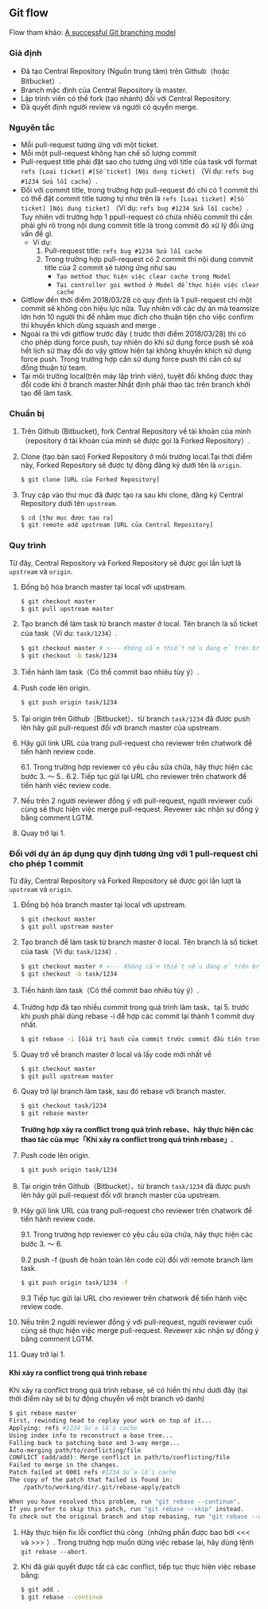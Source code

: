 ## Git flow

Flow tham khảo: [A successful Git branching model](http://nvie.com/posts/a-successful-git-branching-model/)

### Giả định
* Đã tạo Central Repository (Nguồn trung tâm) trên Github（hoặc Bitbucket）.
* Branch mặc định của Central Repository là master.
* Lập trình viên có thể  fork (tạo nhánh) đối với Central Repository.
* Đã quyết định người review và người có quyền merge.

### Nguyên tắc
* Mỗi pull-request tương ứng với một ticket.
* Mỗi một pull-request không hạn chế số lượng commit
* Pull-request title phải đặt sao cho tương ứng với title của task với format `refs [Loại ticket] #[Số ticket] [Nội dung ticket]` （Ví dụ: `refs bug #1234 Sửa lỗi cache`）.
* Đối với commit title, trong trường hợp pull-request đó chỉ có 1 commit thì có thể đặt commit title tương tự như trên là `refs [Loại ticket] #[Số ticket] [Nội dung ticket]` （Ví dụ: `refs bug #1234 Sửa lỗi cache`）.\
  Tuy nhiên với trường hợp 1 ppull-request có chứa nhiêù commit thì cần phải ghi rõ trong nội dung commit title là trong commit đó xử lý đối ứng vấn đề gì.
    * Ví dụ:
        1. Pull-request title: `refs bug #1234 Sửa lỗi cache`
        2. Trong trường hợp pull-request có 2 commit thì nội dung commit title của 2 commit sẽ tương ứng như sau
            * `Tạo method thực hiện việc clear cache trong Model`
            * `Tại controller gọi method ở Model để thực hiện việc clear cache`
* Gitflow đến thời điểm 2018/03/28 có quy định là 1 pull-request chỉ một commit sẽ không còn hiệu lực nữa. Tuy nhiên với các dự án mà teamsize lớn hơn 10 người thì để nhằm mục đích cho thuận tiện cho việc confirm thì khuyến khích dùng squash and merge .
* Ngoài ra thì với gitflow trước đây ( trước thời điểm 2018/03/28) thì có cho phép dùng force push, tuy nhiên do khi sử dụng force push sẽ xoá hết lịch sử thay đổi do vậy gitlow hiện tại không khuyến khích sử dụng force push. Trong trường hợp cần sử dụng force push thì cần có sự đồng thuận từ team.
* Tại môi trường local(trên máy lập trình viên), tuyệt đối không được thay đổi code khi ở branch master.Nhất định phải thao tác trên branch khởi tạo để làm task.

### Chuẩn bị

1. Trên Github (Bitbucket), fork Central Repository về tài khoản của mình（repository ở tài khoản của mình sẽ được gọi là Forked Repository）.

2. Clone (tạo bản sao) Forked Repository ở môi trường local.Tại thời điểm này, Forked Repository sẽ được tự động đăng ký dưới tên là `origin`.
    ```sh
    $ git clone [URL của Forked Repository]
    ```

3. Truy cập vào thư mục đã được tạo ra sau khi clone, đăng ký Central Repository dưới tên `upstream`.
    ```sh
    $ cd [thư mục được tạo ra]
    $ git remote add upstream [URL của Central Repository]
    ```

### Quy trình

Từ đây, Central Repository và Forked Repository sẽ được gọi lần lượt là `upstream` và `origin`.

1. Đồng bộ hóa branch master tại local với upstream.
    ```sh
    $ git checkout master
    $ git pull upstream master
    ```

2. Tạo branch để làm task từ branch master ở local. Tên branch là số ticket của task（Ví dụ: `task/1234`）.
    ```sh
    $ git checkout master # <--- Không cần thiết nếu đang ở trên branch master
    $ git checkout -b task/1234
    ```

3. Tiến hành làm task（Có thể commit bao nhiêu tùy ý）.

4. Push code lên origin.

    ```sh
    $ git push origin task/1234
    ```

5. Tại origin trên Github（Bitbucket）、từ branch `task/1234` đã được push lên hãy gửi pull-request đối với branch master của upstream.

6. Hãy gửi link URL của trang pull-request cho reviewer trên chatwork để tiến hành review code.

    6.1. Trong trường hợp reviewer có yêu cầu sửa chữa, hãy thực hiện các bước 3. 〜 5..
    6.2. Tiếp tục gửi lại URL cho reviewer trên chatwork để tiến hành việc review code.

7. Nếu trên 2 người reviewer đồng ý với pull-request, người reviewer cuối cùng sẽ thực hiện việc merge pull-request.
   Revewer xác nhận sự đồng ý bằng comment LGTM.

8. Quay trở lại 1.


### Đối với dự án áp dụng quy định tương ứng với 1 pull-request chỉ cho phép 1 commit

Từ đây, Central Repository và Forked Repository sẽ được gọi lần lượt là `upstream` và `origin`.

1. Đồng bộ hóa branch master tại local với upstream.
    ```sh
    $ git checkout master
    $ git pull upstream master
    ```

2. Tạo branch để làm task từ branch master ở local. Tên branch là số ticket của task（Ví dụ: `task/1234`）.
    ```sh
    $ git checkout master # <--- Không cần thiết nếu đang ở trên branch master
    $ git checkout -b task/1234
    ```

3. Tiến hành làm task（Có thể commit bao nhiêu tùy ý）.

4. Trường hợp đã tạo nhiều commit trong quá trình làm task、tại 5. trước khi push phải dùng rebase -i để hợp các commit lại thành 1 commit duy nhất.
    ```sh
    $ git rebase -i [Giá trị hash của commit trước commit đầu tiên trong quá trình làm task]
    ```

5. Quay trở về branch master ở local và lấy code mới nhất về

    ```sh
    $ git checkout master
    $ git pull upstream master
    ```

6. Quay trở lại branch làm task, sau đó rebase với branch master.

    ```sh
    $ git checkout task/1234
    $ git rebase master
    ```
    **Trường hợp xảy ra conflict trong quá trình rebase、hãy thực hiện các thao tác của mục「Khi xảy ra conflict trong quá trình rebase」.**

7. Push code lên origin.

    ```sh
    $ git push origin task/1234
    ```

8. Tại origin trên Github（Bitbucket）、từ branch `task/1234` đã được push lên hãy gửi pull-request đối với branch master của upstream.

9. Hãy gửi link URL của trang pull-request cho reviewer trên chatwork để tiến hành review code.

    9.1. Trong trường hợp reviewer có yêu cầu sửa chữa, hãy thực hiện các bước 3. 〜 6.

    9.2 push -f (push đè hoàn toàn lên code cũ) đối với remote branch làm task.
    ```sh
    $ git push origin task/1234 -f
    ```

    9.3 Tiếp tục gửi lại URL cho reviewer trên chatwork để tiến hành việc review code.

10. Nếu trên 2 người reviewer đồng ý với pull-request, người reviewer cuối cùng sẽ thực hiện việc merge pull-request.
    Revewer xác nhận sự đồng ý bằng comment LGTM.

11. Quay trở lại 1.

#### Khi xảy ra conflict trong quá trình rebase

Khi xảy ra conflict trong quá trình rebase, sẽ có hiển thị như dưới đây (tại thời điểm này sẽ bị tự động chuyển về một branch vô danh)
```sh
$ git rebase master
First, rewinding head to replay your work on top of it...
Applying: refs #1234 Sửa lỗi cache
Using index info to reconstruct a base tree...
Falling back to patching base and 3-way merge...
Auto-merging path/to/conflicting/file
CONFLICT (add/add): Merge conflict in path/to/conflicting/file
Failed to merge in the changes.
Patch failed at 0001 refs #1234 Sửa lỗi cache
The copy of the patch that failed is found in:
    /path/to/working/dir/.git/rebase-apply/patch

When you have resolved this problem, run "git rebase --continue".
If you prefer to skip this patch, run "git rebase --skip" instead.
To check out the original branch and stop rebasing, run "git rebase --abort".
```

1. Hãy thực hiện fix lỗi conflict thủ công（những phần được bao bởi <<< và >>> ）.
Trong trường hợp muốn dừng việc rebase lại, hãy dùng lệnh `git rebase --abort`.

2. Khi đã giải quyết được tất cả các conflict, tiếp tục thực hiện việc rebase bằng:

    ```sh
    $ git add .
    $ git rebase --continue
    ```